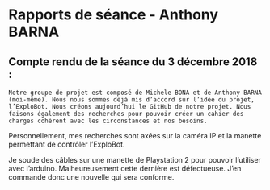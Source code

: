 # Rapports de séance - Anthony BARNA

## Compte rendu de la séance du 3 décembre 2018 :
	Notre groupe de projet est composé de Michele BONA et de Anthony BARNA (moi-même). Nous nous sommes déjà mis d’accord sur l’idée du projet, l’ExploBot. Nous créons aujourd’hui le GitHub de notre projet. Nous faisons également des recherches pour pouvoir créer un cahier des charges cohérent avec les circonstances et nos besoins.
Personnellement, mes recherches sont axées sur la caméra IP et la manette permettant de contrôler l’ExploBot.

Je soude des câbles sur une manette de Playstation 2 pour pouvoir l’utiliser avec l’arduino. Malheureusement cette dernière est défectueuse. J’en commande donc une nouvelle qui sera conforme.
